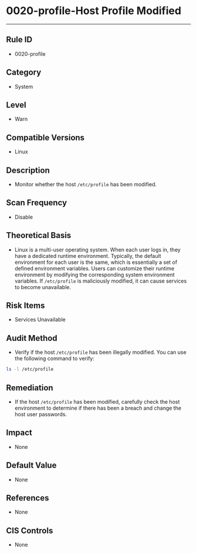 # 0020-profile-Host Profile Modified
---

## Rule ID

- 0020-profile


## Category

- System


## Level

- Warn


## Compatible Versions

- Linux


## Description

- Monitor whether the host `/etc/profile` has been modified.


## Scan Frequency

- Disable


## Theoretical Basis

- Linux is a multi-user operating system. When each user logs in, they have a dedicated runtime environment. Typically, the default environment for each user is the same, which is essentially a set of defined environment variables. Users can customize their runtime environment by modifying the corresponding system environment variables. If `/etc/profile` is maliciously modified, it can cause services to become unavailable.


## Risk Items

- Services Unavailable


## Audit Method

- Verify if the host `/etc/profile` has been illegally modified. You can use the following command to verify:

```bash
ls -l /etc/profile
```


## Remediation

- If the host `/etc/profile` has been modified, carefully check the host environment to determine if there has been a breach and change the host user passwords.


## Impact

- None


## Default Value

- None


## References

- None


## CIS Controls

- None
